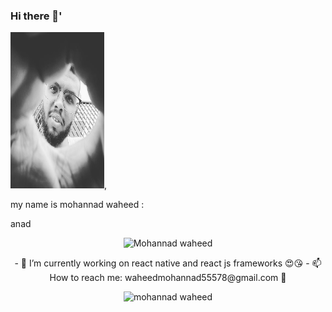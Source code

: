 ### Hi there 👋'
<p align="left">
 <img src="https://github.com/mohannadprogrammer/mohannadprogrammer/blob/master/fuj.jpg" width="150px" height ="250px"/>,
<p> my name is mohannad waheed :</p>
anad 
</p>
<p align="center"> <img src="https://komarev.com/ghpvc/?username=mohannadprogrammer" alt="Mohannad waheed" /> </p>
<p align="center">
- 🔭 I’m currently working on react native and react js frameworks 😍😘
- 📫 How to reach me: waheedmohannad55578@gmail.com 👾
 </p>
 <p align="center">
 <img src="https://github-readme-stats.vercel.app/api?username=mohannadprogrammer&show_icons=true" alt="mohannad waheed " /> 
</p> 
